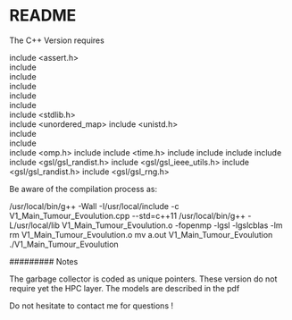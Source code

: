 # README #

The C++ Version requires 

include <assert.h>        
include <iostream>         
include <memory>           
include <string>           
include <sstream>          
include <stdexcept>        
include <stdlib.h>      
include <unordered_map>
include <unistd.h> 		
include <random> 			
include <fstream>			
include <omp.h>
include <tuple>
include <time.h>
include <ctime>
include <random>
include <cmath>
include <iomanip>
include <gsl/gsl_randist.h>
include <gsl/gsl_ieee_utils.h>
include <gsl/gsl_randist.h>
include <gsl/gsl_rng.h>
 
Be aware of the compilation process as:

/usr/local/bin/g++ -Wall -I/usr/local/include -c V1_Main_Tumour_Evoulution.cpp --std=c++11
/usr/local/bin/g++ -L/usr/local/lib V1_Main_Tumour_Evoulution.o -fopenmp -lgsl -lgslcblas -lm
rm V1_Main_Tumour_Evoulution.o
mv a.out V1_Main_Tumour_Evoulution
./V1_Main_Tumour_Evoulution

######### Notes

The garbage collector is coded as unique pointers.
These version do not require yet the HPC layer.
The models are described in the pdf

Do not hesitate  to contact me for questions !


